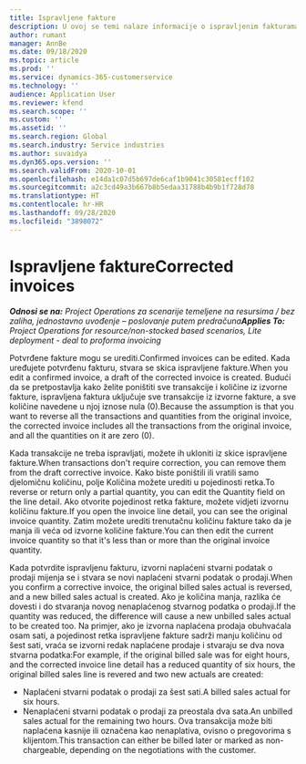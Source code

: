 ```yaml
---
title: Ispravljene fakture
description: U ovoj se temi nalaze informacije o ispravljenim fakturama.
author: rumant
manager: AnnBe
ms.date: 09/18/2020
ms.topic: article
ms.prod: ''
ms.service: dynamics-365-customerservice
ms.technology: ''
audience: Application User
ms.reviewer: kfend
ms.search.scope: ''
ms.custom: ''
ms.assetid: ''
ms.search.region: Global
ms.search.industry: Service industries
ms.author: suvaidya
ms.dyn365.ops.version: ''
ms.search.validFrom: 2020-10-01
ms.openlocfilehash: e14da1c07d5b697de6caf1b9041c30581ecff102
ms.sourcegitcommit: a2c3cd49a3b667b8b5edaa31788b4b9b1f728d78
ms.translationtype: HT
ms.contentlocale: hr-HR
ms.lasthandoff: 09/28/2020
ms.locfileid: "3898072"
---
```

# <a name="corrected-invoices"></a><span data-ttu-id="2700c-103">Ispravljene fakture</span><span class="sxs-lookup"><span data-stu-id="2700c-103">Corrected invoices</span></span>

<span data-ttu-id="2700c-104">_**Odnosi se na:** Project Operations za scenarije temeljene na resursima / bez zaliha, jednostavno uvođenje – poslovanje putem predračuna_</span><span class="sxs-lookup"><span data-stu-id="2700c-104">_**Applies To:** Project Operations for resource/non-stocked based scenarios, Lite deployment - deal to proforma invoicing_</span></span>

<span data-ttu-id="2700c-105">Potvrđene fakture mogu se urediti.</span><span class="sxs-lookup"><span data-stu-id="2700c-105">Confirmed invoices can be edited.</span></span> <span data-ttu-id="2700c-106">Kada uređujete potvrđenu fakturu, stvara se skica ispravljene fakture.</span><span class="sxs-lookup"><span data-stu-id="2700c-106">When you edit a confirmed invoice, a draft of the corrected invoice is created.</span></span> <span data-ttu-id="2700c-107">Budući da se pretpostavlja kako želite poništiti sve transakcije i količine iz izvorne fakture, ispravljena faktura uključuje sve transakcije iz izvorne fakture, a sve količine navedene u njoj iznose nula (0).</span><span class="sxs-lookup"><span data-stu-id="2700c-107">Because the assumption is that you want to reverse all the transactions and quantities from the original invoice, the corrected invoice includes all the transactions from the original invoice, and all the quantities on it are zero (0).</span></span>

<span data-ttu-id="2700c-108">Kada transakcije ne treba ispravljati, možete ih ukloniti iz skice ispravljene fakture.</span><span class="sxs-lookup"><span data-stu-id="2700c-108">When transactions don't require correction, you can remove them from the draft corrective invoice.</span></span> <span data-ttu-id="2700c-109">Kako biste poništili ili vratili samo djelomičnu količinu, polje Količina možete urediti u pojedinosti retka.</span><span class="sxs-lookup"><span data-stu-id="2700c-109">To reverse or return only a partial quantity, you can edit the Quantity field on the line detail.</span></span> <span data-ttu-id="2700c-110">Ako otvorite pojedinost retka fakture, možete vidjeti izvornu količinu fakture.</span><span class="sxs-lookup"><span data-stu-id="2700c-110">If you open the invoice line detail, you can see the original invoice quantity.</span></span> <span data-ttu-id="2700c-111">Zatim možete urediti trenutačnu količinu fakture tako da je manja ili veća od izvorne količine fakture.</span><span class="sxs-lookup"><span data-stu-id="2700c-111">You can then edit the current invoice quantity so that it's less than or more than the original invoice quantity.</span></span>

<span data-ttu-id="2700c-112">Kada potvrdite ispravljenu fakturu, izvorni naplaćeni stvarni podatak o prodaji mijenja se i stvara se novi naplaćeni stvarni podatak o prodaji.</span><span class="sxs-lookup"><span data-stu-id="2700c-112">When you confirm a corrective invoice, the original billed sales actual is reversed, and a new billed sales actual is created.</span></span> <span data-ttu-id="2700c-113">Ako je količina manja, razlika će dovesti i do stvaranja novog nenaplaćenog stvarnog podatka o prodaji.</span><span class="sxs-lookup"><span data-stu-id="2700c-113">If the quantity was reduced, the difference will cause a new unbilled sales actual to be created too.</span></span> <span data-ttu-id="2700c-114">Na primjer, ako je izvorna naplaćena prodaja obuhvaćala osam sati, a pojedinost retka ispravljene fakture sadrži manju količinu od šest sati, vraća se izvorni redak naplaćene prodaje i stvaraju se dva nova stvarna podatka:</span><span class="sxs-lookup"><span data-stu-id="2700c-114">For example, if the original billed sale was for eight hours, and the corrected invoice line detail has a reduced quantity of six hours, the original billed sales line is revered and two new actuals are created:</span></span>

- <span data-ttu-id="2700c-115">Naplaćeni stvarni podatak o prodaji za šest sati.</span><span class="sxs-lookup"><span data-stu-id="2700c-115">A billed sales actual for six hours.</span></span>
- <span data-ttu-id="2700c-116">Nenaplaćeni stvarni podatak o prodaji za preostala dva sata.</span><span class="sxs-lookup"><span data-stu-id="2700c-116">An unbilled sales actual for the remaining two hours.</span></span> <span data-ttu-id="2700c-117">Ova transakcija može biti naplaćena kasnije ili označena kao nenaplativa, ovisno o pregovorima s klijentom.</span><span class="sxs-lookup"><span data-stu-id="2700c-117">This transaction can either be billed later or marked as non-chargeable, depending on the negotiations with the customer.</span></span>
